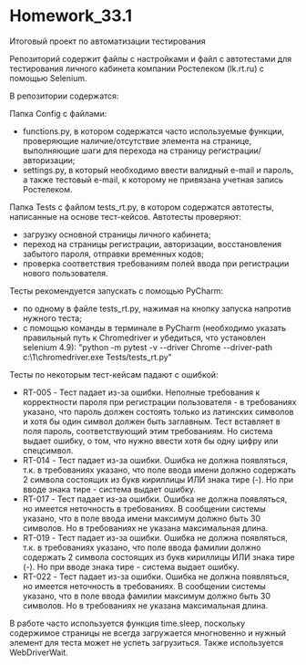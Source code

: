 # Homework_33.1
Итоговый проект по автоматизации тестирования

Репозиторий содержит файлы с настройками и файл с автотестами для тестирования личного кабинета компании Ростелеком (lk.rt.ru) с помощью Selenium.

В репозитории содержатся:

Папка Config с файлами:
- functions.py, в котором содержатся часто используемые функции, проверяющие наличие/отсутствие элемента на странице, выполняющие шаги для перехода на страницу регистрации/авторизации;
- settings.py, в который необходимо ввести валидный e-mail и пароль, а также тестовый e-mail, к которому не привязана учетная запись Ростелеком.

Папка Tests с файлом tests_rt.py, в котором содержатся автотесты, написанные на основе тест-кейсов.
Автотесты проверяют:
- загрузку основной страницы личного кабинета;
- переход на страницы регистрации, авторизации, восстановления забытого пароля, отправки временных кодов;
- проверка соответствия требованиям полей ввода при регистрации нового пользователя.

Тесты рекомендуется запускать с помощью PyCharm:
- по одному в файле tests_rt.py, нажимая на кнопку запуска напротив нужного теста;
- с помощью команды в терминале в PyCharm (необходимо указать правильный путь к Chromedriver и убедиться, что установлен selenium 4.9): "python -m pytest -v --driver Chrome --driver-path c:\1\chromedriver.exe Tests/tests_rt.py"

Тесты по некоторым тест-кейсам падают с ошибкой:
- RT-005 - Тест падает из-за ошибки. Неполные требования к корректности пароля при регистрации пользователя - в требованиях указано, что пароль должен состоять только из латинских символов и хотя бы один символ должен быть заглавным. Тест вставляет в поля пароль, соответствующий этим требованиям. Но система выдает ошибку, о том, что нужно ввести хотя бы одну цифру или спецсимвол.
- RT-014 - Тест падает из-за ошибки. Ошибка не должна появляться, т.к. в требованиях указано, что поле ввода имени должно содержать 2 символа состоящих из букв кириллицы ИЛИ знака тире (-). Но при вводе знака тире - система выдает ошибку.
- RT-017 - Тест падает из-за ошибки. Ошибка не должна появляться, но имеется неточность в требованиях. В сообщении системы указано, что в поле ввода имени максимум должно быть 30 символов. Но в требованиях не указана максимальная длина.
- RT-019 - Тест падает из-за ошибки. Ошибка не должна появляться, т.к. в требованиях указано, что поле ввода фамилии должно содержать 2 символа состоящих из букв кириллицы ИЛИ знака тире (-). Но при вводе знака тире - система выдает ошибку.
- RT-022 - Тест падает из-за ошибки. Ошибка не должна появляться, но имеется неточность в требованиях. В сообщении системы указано, что в поле ввода фамилии максимум должно быть 30 символов. Но в требованиях не указана максимальная длина.

В работе часто используется функция time.sleep, поскольку содержимое страницы не всегда загружается многновенно и нужный элемент для теста может не успеть загрузиться. Также используется WebDriverWait.
